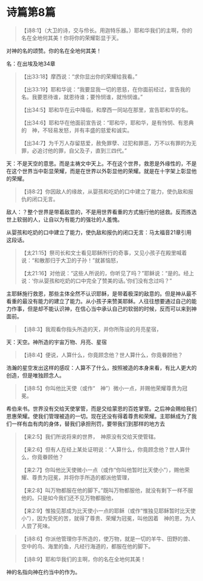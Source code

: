 # 诗篇第8篇

> 【诗8:1】（大卫的诗，交与伶长。用迦特乐器。）耶和华我们的主啊，你的名在全地何其美！你将你的荣耀彰显于天。

对神的名的颂赞。你的名在全地何其美！

名：在出埃及地34章

> 【出33:18】摩西说：“求你显出你的荣耀给我看。”
>
> 【出33:19】耶和华说：“我要显我一切的恩慈，在你面前经过，宣告我的名。我要恩待谁，就恩待谁；要怜悯谁，就怜悯谁。”
>
> 【出34:5】耶和华在云中降临，和摩西一同站在那里，宣告耶和华的名。
>
> 【出34:6】耶和华在他面前宣告说：“耶和华，耶和华，是有怜悯、有恩典的　神，不轻易发怒，并有丰盛的慈爱和诚实。
>
> 【出34:7】为千万人存留慈爱，赦免罪孽、过犯和罪恶，万不以有罪的为无罪，必追讨他的罪，自父及子，直到三四代。”

天：不是天空的意思。而是主祷文中天上。不在这个世界，救恩是外缘性的，不是在这个世界当中彰显荣耀，而是在世界以外彰显他的荣耀。就是在十字架上彰显他的荣耀。

> 【诗8:2】你因敌人的缘故，从婴孩和吃奶的口中建立了能力，使仇敌和报仇的闭口无言。

敌人：？整个世界是带着敌意的，不是用世界看重的方式施行他的拯救。反而拣选世上软弱的人，让自以为有能力的强壮的人羞愧。

从婴孩和吃奶的口中建立了能力，使仇敌和报仇的闭口无言：马太福音21章引用这段话。

> 【太21:15】祭司长和文士看见耶稣所行的奇事，又见小孩子在殿里喊着说：“和散那归于大卫的子孙！”就甚恼怒，
>
> 【太21:16】对他说：“这些人所说的，你听见了吗？”耶稣说：“是的。经上说：‘你从婴孩和吃奶的口中完全了赞美的话。’你们没有念过吗？”

主耶稣施行救恩，那些主体全然不认识耶稣，是带着极深的敌意的。但是神从最不看重的最没有能力的建立了能力。从小孩子来赞美耶稣。人往往想要通过自己的能力作事，但是却不能认识神，在信心当中承认自己的软弱的时候，反而可以来到神面前。

> 【诗8:3】我观看你指头所造的天，并你所陈设的月亮星宿，

天：天空。神所造的宇宙万物、月亮、星宿

> 【诗8:4】便说，人算什么，你竟顾念他？世人算什么，你竟眷顾他？

浩瀚的星空发出这样的感叹：人算不了什么，按照被造的本身来看，有比人更大的创造，但是唯独顾念人。

> 【诗8:5】你叫他比天使（或作“　神”）微小一点，并赐他荣耀尊贵为冠冕。

希伯来书。世界没有交给天使掌管，而是交给蒙恩的百姓掌管。之后神会赐给我们恩惠荣耀。使我们管理被造的一切。现在还没有得着尊贵和荣耀。主耶稣成为了我们一样有血有肉的身体，替我们承担刑罚，要带我们到那样的地方去

> 【来2:5】我们所说将来的世界，　神原没有交给天使管辖。
>
> 【来2:6】但有人在经上某处证明说：“人算什么，你竟顾念他？世人算什么，你竟眷顾他？
>
> 【来2:7】你叫他比天使微小一点（或作“你叫他暂时比天使小”），赐他荣耀、尊贵为冠冕，并将你手所造的都派他管理，
>
> 【来2:8】叫万物都服在他的脚下。”既叫万物都服他，就没有剩下一样不服他的。只是如今我们还不见万物都服他，
>
> 【来2:9】惟独见那成为比天使小一点的耶稣（或作“惟独见耶稣暂时比天使小”），因为受死的苦，就得了尊贵、荣耀为冠冕，叫他因着　神的恩，为人人尝了死味。

> 【诗8:6】你派他管理你手所造的，使万物，就是一切的羊牛、田野的兽、空中的鸟、海里的鱼，凡经行海道的，都服在他的脚下。
>
> 【诗8:9】耶和华我们的主啊，你的名在全地何其美！

神的名指向神在约当中的作为。

